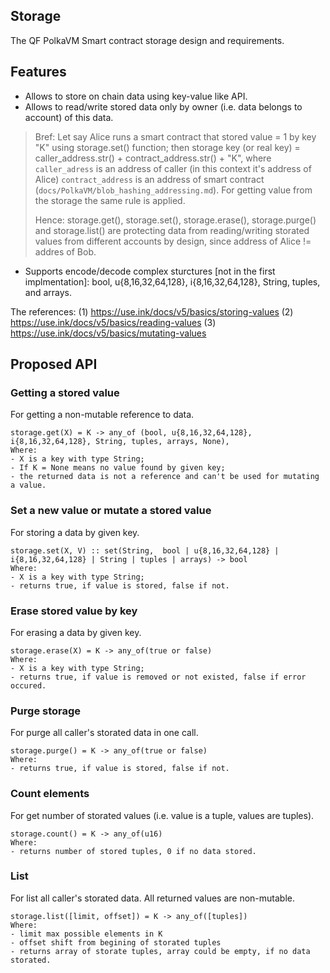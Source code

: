 ## Storage

The QF PolkaVM Smart contract storage design and requirements.

## Features

- Allows to store on chain data using key-value like API.
- Allows to read/write stored data only by owner (i.e. data belongs to account) of this data.
> Bref:
> Let say Alice runs a smart contract that stored value = 1 by key "K" using storage.set() function;
> then storage key (or real key) = caller_address.str() + contract_address.str() + "K",
> where `caller_adress` is an address of caller (in this context it's address of Alice)
> `contract_address` is an address of smart contract (`docs/PolkaVM/blob_hashing_addressing.md`).
> For getting value from the storage the same rule is applied.
>
> Hence: storage.get(), storage.set(), storage.erase(), storage.purge() and storage.list() are protecting data from reading/writing storated values from different accounts by design, since address of Alice != addres of Bob.
>
- Supports encode/decode complex sturctures [not in the first implmentation]: bool, u{8,16,32,64,128}, i{8,16,32,64,128}, String, tuples, and arrays.

The references:
(1) https://use.ink/docs/v5/basics/storing-values
(2) https://use.ink/docs/v5/basics/reading-values
(3) https://use.ink/docs/v5/basics/mutating-values

## Proposed API

### Getting a stored value

For getting a non-mutable reference to data.
```
storage.get(X) = K -> any_of (bool, u{8,16,32,64,128}, i{8,16,32,64,128}, String, tuples, arrays, None),
Where:
- X is a key with type String;
- If K = None means no value found by given key;
- the returned data is not a reference and can't be used for mutating a value.
```

### Set a new value or mutate a stored value

For storing a data by given key.
```
storage.set(X, V) :: set(String,  bool | u{8,16,32,64,128} | i{8,16,32,64,128} | String | tuples | arrays) -> bool
Where:
- X is a key with type String;
- returns true, if value is stored, false if not.
```

### Erase stored value by key
For erasing a data by given key.
```
storage.erase(X) = K -> any_of(true or false)
Where:
- X is a key with type String;
- returns true, if value is removed or not existed, false if error occured.
```

### Purge storage

For purge all caller's storated data in one call.
```
storage.purge() = K -> any_of(true or false)
Where:
- returns true, if value is stored, false if not.
```
### Count elements
For get number of storated values (i.e. value is a tuple, values are tuples).
```
storage.count() = K -> any_of(u16)
Where:
- returns number of stored tuples, 0 if no data stored.
```

### List
For list all caller's storated data. All returned values are non-mutable.
```
storage.list([limit, offset]) = K -> any_of([tuples])
Where:
- limit max possible elements in K
- offset shift from begining of storated tuples
- returns array of storate tuples, array could be empty, if no data storated.
```

